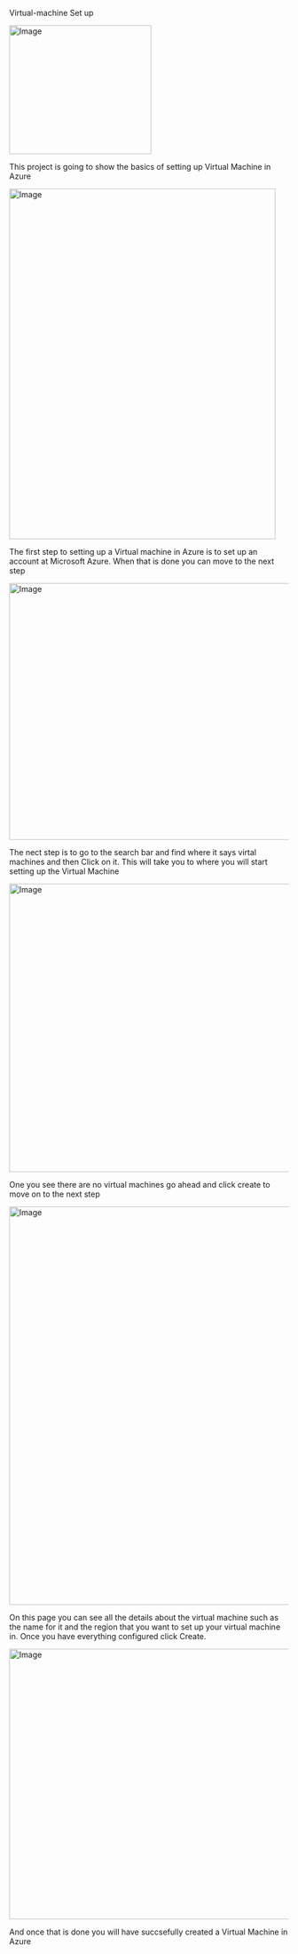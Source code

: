 Virtual-machine Set up

<img width="256" height="232" alt="Image" src="https://github.com/user-attachments/assets/06c2b73e-c2e9-4513-a2f1-9008db77eef4" />

This project is going to show the basics of setting up Virtual Machine in Azure

<img width="480" height="631" alt="Image" src="https://github.com/user-attachments/assets/7a478bb2-55dc-44fb-9c73-4233154a9d0a" />

The first step to setting up a Virtual machine in Azure is to set up an account at Microsoft Azure. When that is done you can move to the next step

<img width="605" height="462" alt="Image" src="https://github.com/user-attachments/assets/2006c795-1a66-4c24-a189-65d03aa97099" />

The nect step is to go to the search bar and find where it says virtal machines and then Click on it. This will take you to where you will start setting up the Virtual Machine

<img width="615" height="519" alt="Image" src="https://github.com/user-attachments/assets/01b292f5-8f25-4950-ba38-c9cd4841dc48" />

One you see there are no virtual machines go ahead and click create to move on to the next step

<img width="615" height="717" alt="Image" src="https://github.com/user-attachments/assets/ce5edce8-98cf-4010-a551-445b87def54c" />

On this page you can see all the details about the virtual machine such as the name for it and the region that you want to set up your virtual machine in. Once you have everything configured click Create.

<img width="613" height="487" alt="Image" src="https://github.com/user-attachments/assets/86deb32a-4d09-4ce8-ab76-90fb8744c647" />

And once that is done you will have succsefully created a Virtual Machine in Azure
